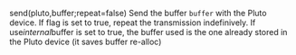 send(pluto,buffer;repeat=false) Send the buffer `buffer` with the Pluto device. If flag is set to true, repeat the transmission indefinively. If use*internal*buffer is set to true, the buffer used is the one already stored in the Pluto device (it saves buffer re-alloc)

